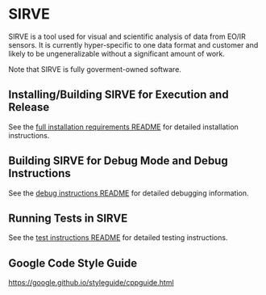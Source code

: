 # SIRVE

SIRVE is a tool used for visual and scientific analysis of data from EO/IR sensors. It is currently hyper-specific to one data format and customer and likely to be ungeneralizable without a significant amount of work.

Note that SIRVE is fully goverment-owned software.

## Installing/Building SIRVE for Execution and Release

See the [full installation requirements README](docs/INSTALLATION.md) for detailed installation instructions.

## Building SIRVE for Debug Mode and Debug Instructions

See the [debug instructions README](docs/DEBUG.md) for detailed debugging information.

## Running Tests in SIRVE

See the [test instructions README](docs/TESTING.md) for detailed testing instructions.

## Google Code Style Guide

https://google.github.io/styleguide/cppguide.html
